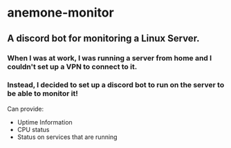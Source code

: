 # anemone-monitor
## A discord bot for monitoring a Linux Server.

### When I was at work, I was running a server from home and I couldn't set up a VPN to connect to it.
### Instead, I decided to set up a discord bot to run on the server to be able to monitor it!


Can provide:
 - Uptime Information
 - CPU status
 - Status on services that are running
